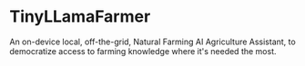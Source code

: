 # TinyLLamaFarmer
An on-device local, off-the-grid, Natural Farming AI Agriculture Assistant, to democratize access to farming knowledge where it's needed the most.

